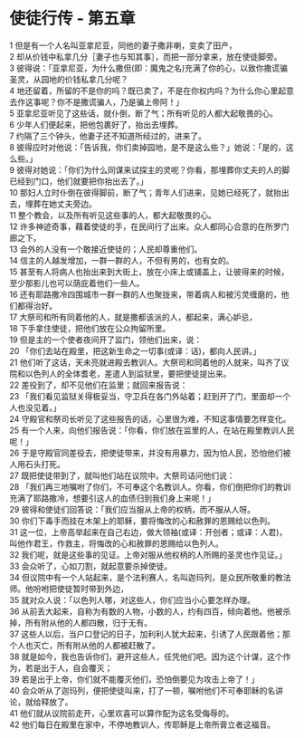 # 使徒行传 - 第五章
  
 1 但是有一个人名叫亚拿尼亚，同他的妻子撒非喇，变卖了田产，  
 2 却从价钱中私拿几分［妻子也与知其事］，而把一部分拿来，放在使徒脚旁。  
 3 彼得说：「亚拿尼亚，为什么撒但(即：魔鬼之名)充满了你的心，以致你撒谎骗圣灵，从园地的价钱私拿几分呢？  
 4 地还留着，所留的不是你的吗？既已卖了，不是在你权内吗？为什么你心里起意去作这事呢？你不是撒谎骗人，乃是骗上帝阿！」  
 5 亚拿尼亚听见了这些话，就仆倒，断了气；所有听见的人都大起敬畏的心。  
 6 少年人们便起来，把他包裹好了，抬出去埋葬。  
 7 约隔了三个钟头，他妻子还不知道所经过的，进来了。  
 8 彼得应时对他说：「告诉我，你们卖掉园地，是不是这么些？」她说：「是的，这么些。」  
 9 彼得对她说：「你们为什么同谋来试探主的灵呢？你看，那埋葬你丈夫的人的脚已经到门口，他们就要把你抬出去了。」  
 10 那妇人立时仆倒在彼得脚前，断了气；青年人们进来，见她已经死了，就抬出去，埋葬在她丈夫旁边。  
 11 整个教会，以及所有听见这些事的人，都大起敬畏的心。  
 12 许多神迹奇事，藉着使徒的手，在民间行了出来。众人都同心合意的在所罗门廊之下。  
 13 会外的人没有一个敢接近使徒的；人民却尊重他们。  
 14 信主的人越发增加，一群一群的人，不但有男的，也有女的。  
 15 甚至有人将病人也抬出来到大街上，放在小床上或铺盖上，让彼得来的时候，至少那影儿也可以荫庇着他们一些人。  
 16 还有耶路撒冷四围城市一群一群的人也聚拢来，带着病人和被污灵缠磨的，他们都得治好。  
 17 大祭司和所有同着他的人，就是撒都该派的人，都起来，满心妒忌，  
 18 下手拿住使徒，把他们放在公众拘留所里。  
 19 但是主的一个使者夜间开了监门，领他们出来，说：  
 20 「你们去站在殿里，把这新生命之一切事(或译：话)，都向人民讲。」  
 21 他们听了这话，天未亮就进殿去教训人。大祭司和同着他的人就来，叫齐了议院和以色列人的全体耆老，差遣人到监狱里，要把使徒提出来。  
 22 差役到了，却不见他们在监里；就回来报告说：  
 23 「我们看见监狱关得极妥当，守卫兵在各门外站着；赶到开了门，里面却一个人也没见着。」  
 24 守殿官和祭司长听见了这些报告的话，心里很为难，不知这事情要怎样变化。  
 25 有一个人来，向他们报告说：「你看，你们放在监里的人，在站在殿里教训人民呢！」  
 26 于是守殿官同差役去，把使徒带来，并没有用暴力，因为怕人民，恐怕他们被人用石头打死。  
 27 既把使徒带到了，就叫他们站在议院中。大祭司诘问他们说：  
 28 「我们再三地嘱咐了你们，不可奉这个名教训人。你看，你们倒把你们的教训充满了耶路撒冷，想要引这人的血债归到我们身上来呢！」  
 29 彼得和使徒们回答说：「我们应当服从上帝的权柄，而不服从人呀。  
 30 你们下毒手而挂在木架上的耶稣，要将悔改的心和赦罪的恩赐给以色列。  
 31 这一位，上帝高举起来在自己右边，做大领袖(或译：开创者；或译：人君)，叫他作君王，作救主，将悔改的心和赦罪的恩赐给以色列人。  
 32 我们呢，就是这些事的见证。上帝对服从他权柄的人所赐的圣灵也作见证。」  
 33 会众听了，心如刀割，就起意要杀掉使徒。  
 34 但议院中有一个人站起来，是个法利赛人，名叫迦玛列，是众民所敬重的教法师。他吩咐把使徒暂时带到外边，  
 35 就对众人说：「以色列人哪，对这些人，你们应当小心要怎样办理。  
 36 从前丢大起来，自称为有数的人物，小数的人，约有四百，倾向着他。他被杀掉，所有附从他的人都四散，归于无有。  
 37 这些人以后，当户口登记的日子，加利利人犹大起来，引诱了人民跟着他；那个人也灭亡，所有附从他的人都被赶散了。  
 38 就是如今，我也告诉你们，避开这些人，任凭他们吧。因为这个计谋，这个作为，若是出于人，自会覆灭；  
 39 若是出于上帝，你们就不能覆灭他们，恐怕倒要见为攻击上帝了！」  
 40 会众听从了迦玛列，便把使徒叫来，打了一顿，嘱咐他们不可奉耶稣的名讲论，就给释放了。  
 41 他们就从议院前走开，心里欢喜可以算作配为这名受侮辱的。  
 42 他们每日在殿里在家中，不停地教训人，传耶稣是上帝所膏立者这福音。